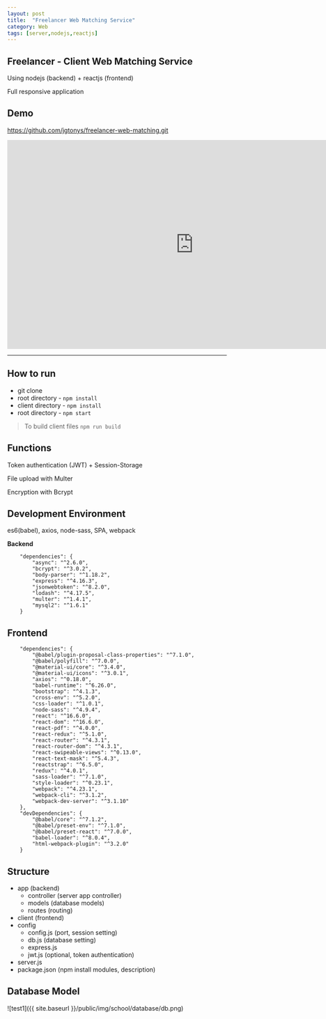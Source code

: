```yaml
---
layout: post
title:  "Freelancer Web Matching Service"
category: Web
tags: [server,nodejs,reactjs]
---
```


## **Freelancer - Client Web Matching Service**

Using nodejs (backend) + reactjs (frontend)

Full responsive application


<!-- more -->


## **Demo**

https://github.com/jgtonys/freelancer-web-matching.git


<iframe width="853" height="480" src="https://www.youtube.com/embed/lg0wD5D7Ucg" frameborder="0" allow="accelerometer; autoplay; encrypted-media; gyroscope; picture-in-picture" allowfullscreen></iframe>


---


## **How to run**

- git clone
- root directory - `npm install`
- client directory - `npm install`
- root directory - `npm start`

> To build client files `npm run build`



## **Functions**

Token authentication (JWT) + Session-Storage

File upload with Multer

Encryption with Bcrypt



## **Development Environment**

es6(babel), axios, node-sass, SPA, webpack


**Backend**

```
    "dependencies": {
        "async": "^2.6.0",
        "bcrypt": "^3.0.2",
        "body-parser": "^1.18.2",
        "express": "^4.16.3",
        "jsonwebtoken": "^8.2.0",
        "lodash": "^4.17.5",
        "multer": "^1.4.1",
        "mysql2": "^1.6.1"
    }
```


## **Frontend**

```
    "dependencies": {
        "@babel/plugin-proposal-class-properties": "^7.1.0",
        "@babel/polyfill": "^7.0.0",
        "@material-ui/core": "^3.4.0",
        "@material-ui/icons": "^3.0.1",
        "axios": "^0.18.0",
        "babel-runtime": "^6.26.0",
        "bootstrap": "^4.1.3",
        "cross-env": "^5.2.0",
        "css-loader": "^1.0.1",
        "node-sass": "^4.9.4",
        "react": "^16.6.0",
        "react-dom": "^16.6.0",
        "react-pdf": "^4.0.0",
        "react-redux": "^5.1.0",
        "react-router": "^4.3.1",
        "react-router-dom": "^4.3.1",
        "react-swipeable-views": "^0.13.0",
        "react-text-mask": "^5.4.3",
        "reactstrap": "^6.5.0",
        "redux": "^4.0.1",
        "sass-loader": "^7.1.0",
        "style-loader": "^0.23.1",
        "webpack": "^4.23.1",
        "webpack-cli": "^3.1.2",
        "webpack-dev-server": "^3.1.10"
    },
    "devDependencies": {
        "@babel/core": "^7.1.2",
        "@babel/preset-env": "^7.1.0",
        "@babel/preset-react": "^7.0.0",
        "babel-loader": "^8.0.4",
        "html-webpack-plugin": "^3.2.0"
    }
```


## **Structure**

- app (backend)
  - controller (server app controller)
  - models (database models)
  - routes (routing)
- client (frontend)
- config
  - config.js (port, session setting)
  - db.js (database setting)
  - express.js
  - jwt.js (optional, token authentication)
- server.js
- package.json (npm install modules, description)



## **Database Model**

![test1]({{ site.baseurl }}/public/img/school/database/db.png)
